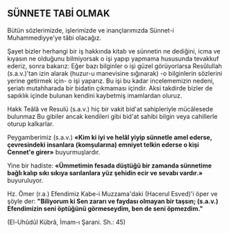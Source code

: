 ## SÜNNETE TABİ OLMAK

Bütün sözlerimizde, işlerimizde ve inançla­rımızda Sünnet-i Muhammediyye'ye tâbi olacağız.

Şayet bizler herhangi bir iş hakkında kitab ve sünnetin ne dediğini, icma ve kıyasın ne olduğunu bilmiyorsak o işi yapıp yapmama husu­sunda tevakkuf ederiz, sonra bakarız: Eğer bazı bilginler o işi güzel görüyorlarsa Resûlullah (s.a.v.)'tan izin alarak (huzur-u manevisine sı­ğınarak) -o bilginlerin sözlerini yerine getir­mek için- o işi yaparız. Bu işi bu kadar incelememizin nedeni, şeriatı mutahharada bir bida­tin çıkmaması içindir. Aksi takdirde bizler de sapıklık içinde bulunan kendini kaybetmiş imamlardan oluruz.

Hakk Teâlâ ve Resulü (s.a.v.) hiç bir vakit bid'at sahipleriyle mücâlesede bulunmaz Bu gibiler ancak kendileri gibi bid'at sahibi bilgin veya cahillerle oturup kalkarlar.

Peygamberimiz (s.a.v.) **«Kim ki iyi ve helâl yiyip sünnetle amel ederse, çevresindeki insan­lara** **(komşularına) emniyet telkin ederse o ki­şi Cennet'e girer»** buyurmuşlardır.

Yine bir hadiste: **«Ümmetimin fesada düş­tüğü bir zamanda sünnetime bağlı kalıp sıkı sıkıya sarılanlara yüz şehidin ecir ve sevabı var­dır.»** buyuruluyor.

Hz. Ömer (r.a.) Efendimiz Kabe-i Muzzama'daki (Hacerul Esved)'i öper ve şöyle der: **"Biliyorum ki Sen zararı ve faydası olmayan bir taşsın; (s.a.v.) Efendimizin seni öptüğünü görmeseydim, ben de seni öpmezdim."**

(El-Uhûdûl Kübrâ, İmam-ı Şarani. Sh.: 45)

